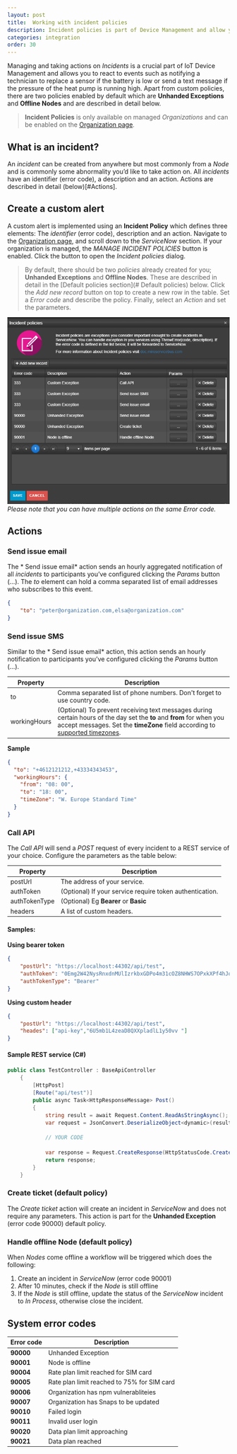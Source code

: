 ```yaml
---
layout: post
title:  Working with incident policies
description: Incident policies is part of Device Management and allow you to take actions on exceptions and alerts, such as when Nodes comes of line or custom alerts.
categories: integration
order: 30
---
```


Managing and taking actions on *Incidents* is a crucial part of IoT Device Management and allows you to react to events such as notifying a technician to replace a sensor if the battery is low or send a text message if the pressure of the heat pump is running high.
Apart from custom policies, there are two policies enabled by default which are **Unhanded Exceptions** and **Offline Nodes** and are described in detail below.
> **Incident Policies** is only available on managed *Organizations* and can be enabled on the [Organization page](https://microservicebus.com/organizations/detail).

## What is an incident?
An *incident* can be created from anywhere but most commonly from a *Node* and is commonly some abnormality you’d like to take action on. All *incidents* have an identifier (error code), a description and an action. Actions are described in detail (below)[#Actions].  

## Create a custom alert
A custom alert is implemented using an **Incident Policy** which defines three elements: The *identifier* (error code), description and an action. Navigate to the [Organization page](https://microservicebus.com/organizations/details), and scroll down to the *ServiceNow* section. If your organization is managed, the *MANAGE INCIDENT POLICIES* button is enabled. Click the button to open the *Incident policies* dialog.

> By default, there should be two *policies* already created for you; **Unhanded Exceptions** and **Offline Nodes**. These are described in detail in the [Default policies section](# Default policies) below.
Click the *Add new record* button on top to create a new row in the table. Set a *Error code* and describe the policy. Finally, select an *Action* and set the parameters.

![SD-Card composition](/images/working-with-incident-policies/incidentPoliciesWindow.png)
*Please note that you can have multiple actions on the same Error code.*

## Actions

### Send issue email
The * Send issue email* action sends an hourly aggregated notification of all *incidents* to participants you’ve configured clicking the *Params* button (…). The *to* element can hold a comma separated list of email addresses who subscribes to this event.
``` json
{
    "to": "peter@organization.com,elsa@organization.com"
}
```

### Send issue SMS
Similar to the * Send issue email* action, this action sends an hourly notification to participants you’ve configured clicking the *Params* button (…). 

| Property        | Description |
 | -------------- |-------------|
| to | Comma separated list of phone numbers. Don't forget to use country code. | 
| workingHours | (Optional) To prevent receiving text messages during certain hours of the day set the **to** and **from** for when you accept messages. Set the **timeZone** field according to [supported timezones](https://techsupport.osisoft.com/Documentation/PI-Web-API/help/topics/timezones/windows.html). |  

**Sample**
``` json
{
  "to": "+4612121212,+43334343453",
  "workingHours": {
    "from": "08: 00",
    "to": "18: 00",
    "timeZone": "W. Europe Standard Time"
  }
}
```

### Call API
The *Call API* will send a *POST* request of every incident to a REST service of your choice. Configure the parameters as the table below:

| Property        | Description |
 | -------------- |-------------|
| postUrl | The address of your service. | 
| authToken | (Optional) If your service require token authentication.|  
| authTokenType | (Optional) Eg **Bearer** or **Basic**   | 
| headers| A list of custom headers. |

#### Samples:

**Using bearer token**
```json
{
    "postUrl": "https://localhost:44302/api/test",
    "authToken": "0Emg2W42NysRnxdnMUlIzrkbxGDPo4m31cOZ8NHWS7OPxkXPf4hJobBjH45HIivRDn6VKPxKoFYzQeIF3VOlBToSUi36xmys1I1aGyHQ8",
    "authTokenType": "Bearer"
} 
```
**Using custom header**
```json
{
    "postUrl": "https://localhost:44302/api/test",
    "heades": ["api-key","6U5mb1L4zeaD8QXXpladlL1y50vv "]
} 
```

#### Sample REST service (C#)
``` csharp
public class TestController : BaseApiController
    {
        [HttpPost]
        [Route("api/test")]
        public async Task<HttpResponseMessage> Post()
        {
            string result = await Request.Content.ReadAsStringAsync();
            var request = JsonConvert.DeserializeObject<dynamic>(result);

            // YOUR CODE

            var response = Request.CreateResponse(HttpStatusCode.Created, new { success = true, request = request });
            return response;
        }
    }
```

### Create ticket (default policy)
The *Create ticket* action will create an incident in *ServiceNow* and does not require any parameters. This action is part for the **Unhanded Exception** (error code 90000) default policy.

### Handle offline Node (default policy)
When *Nodes* come offline a workflow will be triggered which does the following:
1. Create an incident in *ServiceNow* (error code 90001)
2. After 10 minutes, check if the *Node* is still offline
3. If the *Node* is still offline, update the status of the *ServiceNow* incident to *In Process*, otherwise close the incident.

## System error codes

| Error code        | Description |
 | -------------- |-------------|
| **90000** | Unhanded Exception | 
| **90001** | Node is offline | 
| **90004** | Rate plan limit reached for SIM card | 
| **90005** | Rate plan limit reached to 75% for SIM card | 
| **90006** | Organization has npm vulnerabliteies | 
| **90007** | Organization has Snaps to be updated |
| **90010** | Failed login |
| **90011** | Invalid user login | 
| **90020** | Data plan limit approaching | 
| **90021** | Data plan reached | 

